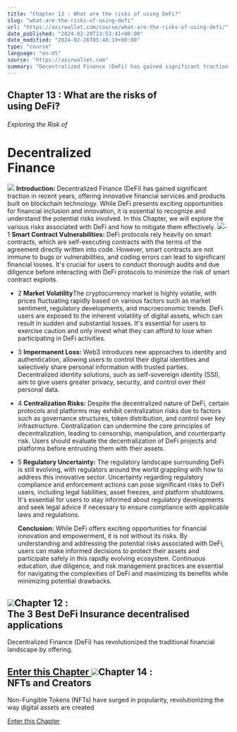 ```yaml
---
title: "Chapter 13 : What are the risks of using DeFi?"
slug: "what-are-the-risks-of-using-defi"
url: "https://axirwallet.com/course/what-are-the-risks-of-using-defi/"
date_published: "2024-02-20T13:53:41+00:00"
date_modified: "2024-02-26T05:40:19+00:00"
type: "course"
language: "en-US"
source: "https://axirwallet.com"
summary: "Decentralized Finance (DeFi) has gained significant traction in recent years, offering innovative financial services and products built..."
---
```


Chapter 13 : What are the risks of  
 using DeFi? 
--------------------------------------------------

###### Exploring the Risk of

Decentralized  
 Finance
========================

 ![](https://axirwallet.com/wp-content/uploads/Frame-68-9.png)  **Introduction:**  Decentralized Finance (DeFi) has gained significant traction in recent years, offering innovative financial services and products built on blockchain technology. While DeFi presents exciting opportunities for financial inclusion and innovation, it is essential to recognize and understand the potential risks involved. In this Chapter, we will explore the various risks associated with DeFi and how to mitigate them effectively. ![](https://axirwallet.com/wp-content/uploads/Frame-102-4.png)- 1 **Smart Contract Vulnerabilities:**  DeFi protocols rely heavily on smart contracts, which are self-executing contracts with the terms of the agreement directly written into code. However, smart contracts are not immune to bugs or vulnerabilities, and coding errors can lead to significant financial losses. It's crucial for users to conduct thorough audits and due diligence before interacting with DeFi protocols to minimize the risk of smart contract exploits.
- 2  **Market Volatility**The cryptocurrency market is highly volatile, with prices fluctuating rapidly based on various factors such as market sentiment, regulatory developments, and macroeconomic trends. DeFi users are exposed to the inherent volatility of digital assets, which can result in sudden and substantial losses. It's essential for users to exercise caution and only invest what they can afford to lose when participating in DeFi activities.
- 3 **Impermanent Loss:**  Web3 introduces new approaches to identity and authentication, allowing users to control their digital identities and selectively share personal information with trusted parties. Decentralized identity solutions, such as self-sovereign identity (SSI), aim to give users greater privacy, security, and control over their personal data.
- 4 **Centralization Risks:** Despite the decentralized nature of DeFi, certain protocols and platforms may exhibit centralization risks due to factors such as governance structures, token distribution, and control over key infrastructure. Centralization can undermine the core principles of decentralization, leading to censorship, manipulation, and counterparty risk. Users should evaluate the decentralization of DeFi projects and platforms before entrusting them with their assets.
- 5 **Regulatory Uncertainty:**  The regulatory landscape surrounding DeFi is still evolving, with regulators around the world grappling with how to address this innovative sector. Uncertainty regarding regulatory compliance and enforcement actions can pose significant risks to DeFi users, including legal liabilities, asset freezes, and platform shutdowns. It's essential for users to stay informed about regulatory developments and seek legal advice if necessary to ensure compliance with applicable laws and regulations.
 
  **Conclusion:**  While DeFi offers exciting opportunities for financial innovation and empowerment, it is not without its risks. By understanding and addressing the potential risks associated with DeFi, users can make informed decisions to protect their assets and participate safely in this rapidly evolving ecosystem. Continuous education, due diligence, and risk management practices are essential for navigating the complexities of DeFi and maximizing its benefits while minimizing potential drawbacks.

 ![](https://axirwallet.com/wp-content/uploads/Frame-53-22.png)Chapter 12 :  
The 3 Best DeFi Insurance decentralised applications
-------------------------------------------------------------------

Decentralized Finance (DeFi) has revolutionized the traditional financial landscape by offering.

 [ Enter this Chapter ](https://axirwallet.com/course/the-3-best-defi-insurance-decentralised-applications/) ![](https://axirwallet.com/wp-content/uploads/Frame-53-3-1.png)Chapter 14 :  
NFTs and Creators
--------------------------------

Non-Fungible Tokens (NFTs) have surged in popularity, revolutionizing the way digital assets are created

 [ Enter this Chapter ](https://axirwallet.com/course/nfts-and-creators/)